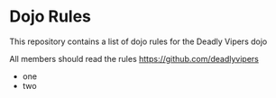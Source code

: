 Dojo Rules
==========

This repository contains a list of dojo rules for the Deadly Vipers dojo

All members should read the rules
https://github.com/deadlyvipers

* one
* two